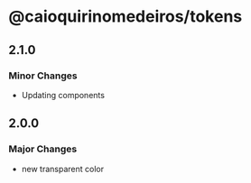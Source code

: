 # @caioquirinomedeiros/tokens

## 2.1.0

### Minor Changes

- Updating components

## 2.0.0

### Major Changes

- new transparent color
